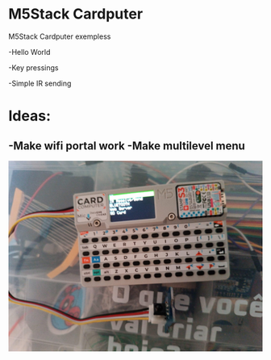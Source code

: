 # M5Stack Cardputer
M5Stack Cardputer exempless

-Hello World

-Key pressings

-Simple IR sending


# Ideas:

-Make wifi portal work
-Make multilevel menu
-

![alt text](https://github.com/T14g/M5cardputer/blob/main/images/1.jpeg?raw=true)

